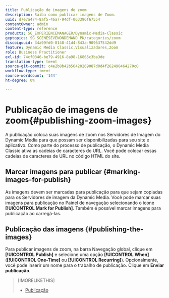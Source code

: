 ```yaml
---
title: Publicação de imagens de zoom
description: Saiba como publicar imagens de Zoom.
uuid: d7e7a474-8af5-46a7-94df-063396f67554
contentOwner: admin
content-type: reference
products: SG_EXPERIENCEMANAGER/Dynamic-Media-Classic
geptopics: SG_SCENESEVENONDEMAND_PK/categories/zoom
discoiquuid: 34a99fd0-8148-41d4-843a-909637542dd9
feature: Dynamic Media Classic,Visualizadores,Zoom
role: Business Practitioner
exl-id: 74cf0346-be79-4916-8a98-16865c3ba3de
translation-type: tm+mt
source-git-commit: c4e2b8b42b56420269087d0d4f262490464270c0
workflow-type: tm+mt
source-wordcount: '144'
ht-degree: 0%

---
```


# Publicação de imagens de zoom{#publishing-zoom-images}

A publicação coloca suas imagens de zoom nos Servidores de Imagem do Dynamic Media para que possam ser disponibilizadas para seu site e aplicativo. Como parte do processo de publicação, o Dynamic Media Classic ativa as cadeias de caracteres do URL. Você pode colocar essas cadeias de caracteres de URL no código HTML do site.

## Marcar imagens para publicar {#marking-images-for-publish}

As imagens devem ser marcadas para publicação para que sejam copiadas para os Servidores de imagem da Dynamic Media. Você pode marcar suas imagens para publicação no Painel de navegação selecionando o ícone **[!UICONTROL Mark for Publish]**. Também é possível marcar imagens para publicação ao carregá-las.

## Publicação das imagens {#publishing-the-images}

Para publicar imagens de zoom, na barra Navegação global, clique em **[!UICONTROL Publish]** e selecione uma opção **[!UICONTROL When]** (**[!UICONTROL One-Time]** ou **[!UICONTROL Recurring]**). Opcionalmente, você pode inserir um nome para o trabalho de publicação. Clique em **Enviar publicação**.

>[!MORELIKETHIS]
>
>* [Publicação](publishing-files.md#publishing_files)

